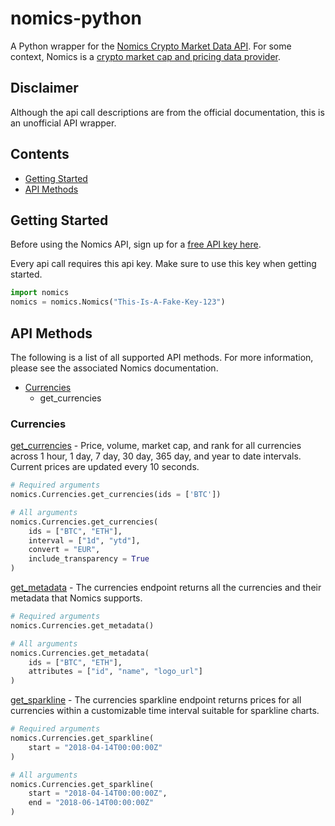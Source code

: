 # nomics-python
A Python wrapper for the [Nomics Crypto Market Data API](http://docs.nomics.com/).  For some context, Nomics is a [crypto market cap and pricing data provider](https://nomics.com).

## Disclaimer
Although the api call descriptions are from the official documentation, this is an unofficial API wrapper. 

## Contents
* [Getting Started](#getting-started)
* [API Methods](#api-methods)

## Getting Started
Before using the Nomics API, sign up for a [free API key here](https://p.nomics.com/cryptocurrency-bitcoin-api).

Every api call requires this api key. Make sure to use this key when getting started. 
```python
import nomics
nomics = nomics.Nomics("This-Is-A-Fake-Key-123")
```

## API Methods
The following is a list of all supported API methods. For more information, please see the associated Nomics documentation.

* [Currencies](#currencies)
    * get_currencies

### Currencies
[get_currencies](https://docs.nomics.com/#operation/getCurrenciesTicker) - Price, volume, market cap, and rank for all currencies across 1 hour, 1 day, 7 day, 30 day, 365 day, and year to date intervals. Current prices are updated every 10 seconds.

```python
# Required arguments
nomics.Currencies.get_currencies(ids = ['BTC'])

# All arguments
nomics.Currencies.get_currencies(
    ids = ["BTC", "ETH"],
    interval = ["1d", "ytd"],
    convert = "EUR",
    include_transparency = True
)
```

[get_metadata](https://docs.nomics.com/#operation/getCurrencies) - The currencies endpoint returns all the currencies and their metadata that Nomics supports.
```python
# Required arguments
nomics.Currencies.get_metadata()

# All arguments
nomics.Currencies.get_metadata(
    ids = ["BTC", "ETH"],
    attributes = ["id", "name", "logo_url"]
)
```

[get_sparkline](https://docs.nomics.com/#operation/getCurrenciesSparkline) - The currencies sparkline endpoint returns prices for all currencies within a customizable time interval suitable for sparkline charts.

```python
# Required arguments
nomics.Currencies.get_sparkline(
    start = "2018-04-14T00:00:00Z"
)

# All arguments
nomics.Currencies.get_sparkline(
    start = "2018-04-14T00:00:00Z",
    end = "2018-06-14T00:00:00Z"
)
```
